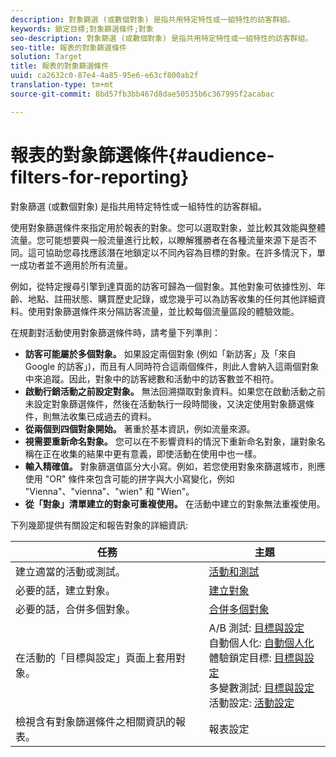 ```yaml
---
description: 對象篩選 (或數個對象) 是指共用特定特性或一組特性的訪客群組。
keywords: 鎖定目標;對象篩選條件;對象
seo-description: 對象篩選 (或數個對象) 是指共用特定特性或一組特性的訪客群組。
seo-title: 報表的對象篩選條件
solution: Target
title: 報表的對象篩選條件
uuid: ca2632c0-87e4-4a85-95e6-e63cf800ab2f
translation-type: tm+mt
source-git-commit: 8bd57fb3bb467d8dae50535b6c367995f2acabac

---
```



# 報表的對象篩選條件{#audience-filters-for-reporting}

對象篩選 (或數個對象) 是指共用特定特性或一組特性的訪客群組。

使用對象篩選條件來指定用於報表的對象。您可以選取對象，並比較其效能與整體流量。您可能想要與一般流量進行比較，以瞭解獲勝者在各種流量來源下是否不同。這可協助您尋找應該潛在地鎖定以不同內容為目標的對象。在許多情況下，單一成功者並不適用於所有流量。

例如，從特定搜尋引擎到達頁面的訪客可歸為一個對象。其他對象可依據性別、年齡、地點、註冊狀態、購買歷史記錄，或您幾乎可以為訪客收集的任何其他詳細資料。使用對象篩選條件來分隔訪客流量，並比較每個流量區段的體驗效能。

在規劃對活動使用對象篩選條件時，請考量下列準則：

* **訪客可能屬於多個對象。** 如果設定兩個對象 (例如「新訪客」及「來自 Google 的訪客」)，而且有人同時符合這兩個條件，則此人會納入這兩個對象中來追蹤。因此，對象中的訪客總數和活動中的訪客數並不相符。
* **啟動行銷活動之前設定對象。** 無法回溯擷取對象資料。如果您在啟動活動之前未設定對象篩選條件，然後在活動執行一段時間後，又決定使用對象篩選條件，則無法收集已成過去的資料。
* **從兩個到四個對象開始。** 著重於基本資訊，例如流量來源。
* **視需要重新命名對象。** 您可以在不影響資料的情況下重新命名對象，讓對象名稱在正在收集的結果中更有意義，即使活動在使用中也一樣。
* **輸入精確值。** 對象篩選值區分大小寫。例如，若您使用對象來篩選城市，則應使用 &quot;OR&quot; 條件來包含可能的拼字與大小寫變化，例如 &quot;Vienna&quot;、&quot;vienna&quot;、&quot;wien&quot; 和 &quot;Wien&quot;。
* **從「對象」清單建立的對象可重複使用。** 在活動中建立的對象無法重複使用。

下列幾節提供有關設定和報告對象的詳細資訊:

| 任務 | 主題 |
|--- |--- |
| 建立適當的活動或測試。 | [活動和測試](/help/c-intro/target-key-concepts.md) |
| 必要的話，建立對象。 | [建立對象](/help/c-target/c-audiences/create-audience.md) |
| 必要的話，合併多個對象。 | [合併多個對象](/help/c-target/combining-multiple-audiences.md) |
| 在活動的「目標與設定」頁面上套用對象。 | A/B 測試: [目標與設定](/help/c-activities/t-test-ab/t-test-create-ab/ab-goals-and-settings.md)<br>自動個人化: [自動個人化](/help/c-activities/t-automated-personalization/automated-personalization.md)<br>體驗鎖定目標: [目標與設定](/help/c-activities/t-experience-target/t-xt-create/xt-goals-and-settings.md)<br>多變數測試: [目標與設定](/help/c-activities/c-multivariate-testing/t-create-multivariate-test/goals-and-settings.md)<br>活動設定: [活動設定](/help/c-activities/activity-settings.md) |
| 檢視含有對象篩選條件之相關資訊的報表。 | 報表設定 |

